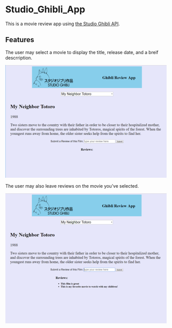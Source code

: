 # Studio_Ghibli_App

This is a movie review app using [the Studio Ghibli API](https://ghibliapi.herokuapp.com/).

## Features
The user may select a movie to display the title, release date, and a breif descrription. 

![index](src/ghibli_shot1.png)

The user may also leave reviews on the movie you've selected.


![index](src/ghibli_shot2.png)
